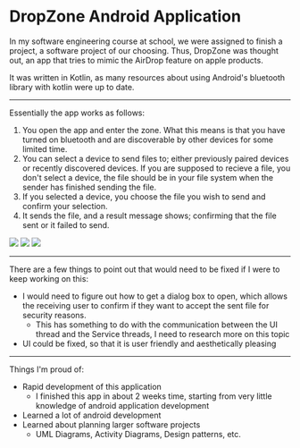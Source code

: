 # DropZone Android Application

In my software engineering course at school, we were assigned to finish a project, a software project of our choosing. Thus, DropZone was thought out, an app that tries to mimic the AirDrop feature on apple products.

It was written in Kotlin, as many resources about using Android's bluetooth library with kotlin were up to date.

---

Essentially the app works as follows:
1. You open the app and enter the zone. What this means is that you have turned on bluetooth and are discoverable by other devices for some limited time.
2. You can select a device to send files to; either previously paired devices or recently discovered devices. If you are supposed to recieve a file, you don't select a device, the file should be in your file system when the sender has finished sending the file.
3. If you selected a device, you choose the file you wish to send and confirm your selection.
4. It sends the file, and a result message shows; confirming that the file sent or it failed to send.

![](/images/logo.png)
![](/images/logo.png)
![](/images/logo.png)

---

There are a few things to point out that would need to be fixed if I were to keep working on this:
- I would need to figure out how to get a dialog box to open, which allows the receiving user to confirm if they want to accept the sent file for security reasons.
  - This has something to do with the communication between the UI thread and the Service threads, I need to research more on this topic
- UI could be fixed, so that it is user friendly and aesthetically pleasing

---

Things I'm proud of:
- Rapid development of this application
  - I finished this app in about 2 weeks time, starting from very little knowledge of android application development
- Learned a lot of android development
- Learned about planning larger software projects
  - UML Diagrams, Activity Diagrams, Design patterns, etc.
  
